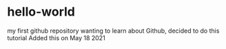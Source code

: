 # hello-world
my first github repository
wanting to learn about Github, decided to do this tutorial
Added this on May 18 2021
